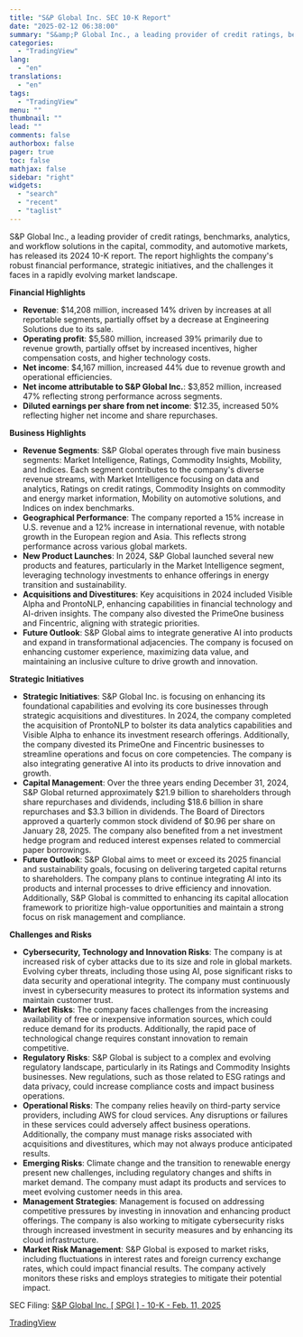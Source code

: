 ```yaml
---
title: "S&P Global Inc. SEC 10-K Report"
date: "2025-02-12 06:38:00"
summary: "S&amp;P Global Inc., a leading provider of credit ratings, benchmarks, analytics, and workflow solutions in the capital, commodity, and automotive markets, has released its 2024 10-K report. The report highlights the company's robust financial performance, strategic initiatives, and the challenges it faces in a rapidly evolving market landscape. Financial Highlights..."
categories:
  - "TradingView"
lang:
  - "en"
translations:
  - "en"
tags:
  - "TradingView"
menu: ""
thumbnail: ""
lead: ""
comments: false
authorbox: false
pager: true
toc: false
mathjax: false
sidebar: "right"
widgets:
  - "search"
  - "recent"
  - "taglist"
---
```


S&P Global Inc., a leading provider of credit ratings, benchmarks, analytics, and workflow solutions in the capital, commodity, and automotive markets, has released its 2024 10-K report. The report highlights the company's robust financial performance, strategic initiatives, and the challenges it faces in a rapidly evolving market landscape.

**Financial Highlights**

* **Revenue**: $14,208 million, increased 14% driven by increases at all reportable segments, partially offset by a decrease at Engineering Solutions due to its sale.
* **Operating profit**: $5,580 million, increased 39% primarily due to revenue growth, partially offset by increased incentives, higher compensation costs, and higher technology costs.
* **Net income**: $4,167 million, increased 44% due to revenue growth and operational efficiencies.
* **Net income attributable to S&P Global Inc.**: $3,852 million, increased 47% reflecting strong performance across segments.
* **Diluted earnings per share from net income**: $12.35, increased 50% reflecting higher net income and share repurchases.

**Business Highlights**

* **Revenue Segments**: S&P Global operates through five main business segments: Market Intelligence, Ratings, Commodity Insights, Mobility, and Indices. Each segment contributes to the company's diverse revenue streams, with Market Intelligence focusing on data and analytics, Ratings on credit ratings, Commodity Insights on commodity and energy market information, Mobility on automotive solutions, and Indices on index benchmarks.
* **Geographical Performance**: The company reported a 15% increase in U.S. revenue and a 12% increase in international revenue, with notable growth in the European region and Asia. This reflects strong performance across various global markets.
* **New Product Launches**: In 2024, S&P Global launched several new products and features, particularly in the Market Intelligence segment, leveraging technology investments to enhance offerings in energy transition and sustainability.
* **Acquisitions and Divestitures**: Key acquisitions in 2024 included Visible Alpha and ProntoNLP, enhancing capabilities in financial technology and AI-driven insights. The company also divested the PrimeOne business and Fincentric, aligning with strategic priorities.
* **Future Outlook**: S&P Global aims to integrate generative AI into products and expand in transformational adjacencies. The company is focused on enhancing customer experience, maximizing data value, and maintaining an inclusive culture to drive growth and innovation.

**Strategic Initiatives**

* **Strategic Initiatives**: S&P Global Inc. is focusing on enhancing its foundational capabilities and evolving its core businesses through strategic acquisitions and divestitures. In 2024, the company completed the acquisition of ProntoNLP to bolster its data analytics capabilities and Visible Alpha to enhance its investment research offerings. Additionally, the company divested its PrimeOne and Fincentric businesses to streamline operations and focus on core competencies. The company is also integrating generative AI into its products to drive innovation and growth.
* **Capital Management**: Over the three years ending December 31, 2024, S&P Global returned approximately $21.9 billion to shareholders through share repurchases and dividends, including $18.6 billion in share repurchases and $3.3 billion in dividends. The Board of Directors approved a quarterly common stock dividend of $0.96 per share on January 28, 2025. The company also benefited from a net investment hedge program and reduced interest expenses related to commercial paper borrowings.
* **Future Outlook**: S&P Global aims to meet or exceed its 2025 financial and sustainability goals, focusing on delivering targeted capital returns to shareholders. The company plans to continue integrating AI into its products and internal processes to drive efficiency and innovation. Additionally, S&P Global is committed to enhancing its capital allocation framework to prioritize high-value opportunities and maintain a strong focus on risk management and compliance.

**Challenges and Risks**

* **Cybersecurity, Technology and Innovation Risks**: The company is at increased risk of cyber attacks due to its size and role in global markets. Evolving cyber threats, including those using AI, pose significant risks to data security and operational integrity. The company must continuously invest in cybersecurity measures to protect its information systems and maintain customer trust.
* **Market Risks**: The company faces challenges from the increasing availability of free or inexpensive information sources, which could reduce demand for its products. Additionally, the rapid pace of technological change requires constant innovation to remain competitive.
* **Regulatory Risks**: S&P Global is subject to a complex and evolving regulatory landscape, particularly in its Ratings and Commodity Insights businesses. New regulations, such as those related to ESG ratings and data privacy, could increase compliance costs and impact business operations.
* **Operational Risks**: The company relies heavily on third-party service providers, including AWS for cloud services. Any disruptions or failures in these services could adversely affect business operations. Additionally, the company must manage risks associated with acquisitions and divestitures, which may not always produce anticipated results.
* **Emerging Risks**: Climate change and the transition to renewable energy present new challenges, including regulatory changes and shifts in market demand. The company must adapt its products and services to meet evolving customer needs in this area.
* **Management Strategies**: Management is focused on addressing competitive pressures by investing in innovation and enhancing product offerings. The company is also working to mitigate cybersecurity risks through increased investment in security measures and by enhancing its cloud infrastructure.
* **Market Risk Management**: S&P Global is exposed to market risks, including fluctuations in interest rates and foreign currency exchange rates, which could impact financial results. The company actively monitors these risks and employs strategies to mitigate their potential impact.

SEC Filing: [S&P Global Inc. [ SPGI ] - 10-K - Feb. 11, 2025](https://www.sec.gov/Archives/edgar/data/64040/000006404025000052/spgi-20241231.htm)

[TradingView](https://www.tradingview.com/news/tradingview:2c22e4a77a8a6:0-s-p-global-inc-sec-10-k-report/)
